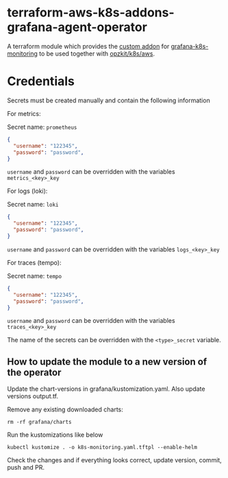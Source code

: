 # terraform-aws-k8s-addons-grafana-agent-operator

A terraform module which provides the [custom addon](https://kops.sigs.k8s.io/addons/#custom-addons)
for [grafana-k8s-monitoring](https://github.com/grafana/k8s-monitoring-helm/) to be used together
with [opzkit/k8s/aws](https://registry.terraform.io/modules/opzkit/k8s/aws/latest).

# Credentials

Secrets must be created manually and contain the following information

For metrics:

Secret name: `prometheus`
```json
{
  "username": "122345",
  "password": "password",
}
```

`username` and `password` can be overridden with the variables `metrics_<key>_key`

For logs (loki):

Secret name: `loki`
```json
{
  "username": "122345",
  "password": "password",
}
```

`username` and `password` can be overridden with the variables `logs_<key>_key`

For traces (tempo):

Secret name: `tempo`
```json
{
  "username": "122345",
  "password": "password",
}
```

`username` and `password` can be overridden with the variables `traces_<key>_key`

The name of the secrets can be overridden with the `<type>_secret` variable.

## How to update the module to a new version of the operator

Update the chart-versions in grafana/kustomization.yaml.
Also update versions output.tf.

Remove any existing downloaded charts:

```shell
rm -rf grafana/charts
```

Run the kustomizations like below

```shell
kubectl kustomize . -o k8s-monitoring.yaml.tftpl --enable-helm
```

Check the changes and if everything looks correct, update version, commit, push and PR.
